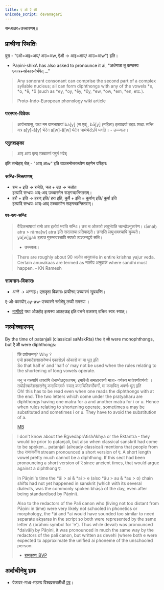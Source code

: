 ```yaml
---
title: ए ओ ऐ औ
unicode_script: devanagari
---
```


सन्ध्यक्षर+उच्चारणम्॥ 

## प्राचीना स्थितिः
पुरा - "एओ=अइ=अय्/ अउ=अw, ऐऔ → आइ=आय्/ आउ=आw") इति।  
- Paṇini-shixA has also asked to pronounce it ai, "अर्धमात्रा तु कण्ठस्य एकार+ओकारयोर्भवेत् ..."

> Any sonorant consonant can comprise the second part of a complex syllable nucleus; all can form diphthongs with any of the vowels *e, *o, *ē, *ō (such as *ey, *oy, *ēy, *ōy, *ew, *ow, *em, *en, etc.). 
> 
> Proto-Indo-European phonology wiki article

### परस्पर-विवेकः
> आर्यभाषासु, यथा मम ग्रामभाषायां ba[y] (स एव), bā[y] (महिला) इत्यादयो बहवः शब्दाः सन्ति यत्र a[y]-ā[y] भेदेन a[w]-ā[w] भेदेन चार्थभेदोऽपि भवति। - उज्ज्वलः। 

### प्लुतशङ्का 
> आइ आउ इत्य् उच्चारणं प्लुतं भवेद् 

इति सन्देहश् चेत् - "आय् आw" इति व्यञ्जनोत्तररूपेण ग्रहणेन परिहारः

### सन्धि-निरूपणम्

- राम + इति → रामेति, चल + उत → चलोत  
  इत्यादि सन्धयः अय्-अव् उच्चारणेन सङ्गच्छन्तितराम्। 
- हरौ + इति → हराव् इति/ हरा इति, कुर्वै + इति = कुर्वाय् इति/ कुर्वा इति  
  इत्यादि सन्धयः आय्-आव् उच्चारणेन सङ्गच्छन्तितराम्।

#### पर-रूप-सन्धिः
> वैदिकभाषायां रामो अत्र इत्येवं भवति सन्धिः। तत्र च ओकारो लघुर्भवति च्छन्दोऽनुसारेण। rāmaḥ atra > rāma[w] atra इति सरलतया प्रतिपाद्यते। छन्दसि लघुभावश्चापि युज्यते। ya[w]gaḥ इत्यत्र गुरुभावश्चापि स्पष्टो व्यञ्जनद्वये सति।  
> - उज्ज्वलः। 

> There are roughly  about 90  अलोप अनुवाकंs in entire krishna yajur veda. Certain anuvakaas are termed as नालोप अनुवाकं where sandhi must happen. - KN Ramesh

### सामगान-विकाराः
- अग्ने → अग्नाइ।  एतादृशा विकाराः प्राचीनम् उच्चारणं सूचयन्ति। 

ए-ओ-कारयोर् ay-aw-उच्चारणे स्तोभेषु लघ्वी समस्या । 

- [मार्गीयवे](/vedAH_sAma/paravastu-saama/devaH/indraH/mArgIyavam/) यथा औउहोइ इत्यस्य आउहऊइ इति वचने उकारय् उचितः स्वरः स्यात्। 

## नव्योच्चारणम्
By the time of patanjali (classical saMskRta) the ए ओ were monophthongs, but ऐ औ were diphthongs:

> किं प्रयोजनम्? Why ?  
> एचो ह्रस्वादेशशासनेष्वर्ध एकारोऽर्व ओकारो वा मा भूत् इति  
So that half e' and 'half o' may not be used when the rules relating to the shortening of long vowels operate.
>
> ननु च यस्यापि तपराणि तेनाप्येतद्वक्तव्यम्; इमावैचौ समाहारवर्णौ मात्रा- वर्णस्य मात्रेवर्णोवर्णयोः । तयोर्हस्वादेशशासनेषु कदाचिदवर्णः स्यात् कदाचिदिवर्णोवर्णो, मा कदाचित् अवर्णः भूत् इति  
Oh! this has to be read even when one reads the diphthongs with at the end. The two letters which come under the pratyaharu are diphthongs having one matra for a and another matra for i or u. Hence when rules relating to shortening operate, sometimes a may be substituted and sometimes i or u. They have to avoid the substitution of a.
> 
> [MB](https://archive.org/stream/LecturesOnPatanjalisVyakaranaMahabhashya1/LecturesMahabhasya#page/n189/mode/2up)

> I don't know about the RgvedaprAtishAkhya or the Rktantra - they would be prior to patanjali, but also when classical sanskrit had come to be spoken... patanjali (already classical) mentions that people from the राणायणीय stream pronounced a short version of ए. A short length vowel pretty much cannot be a diphthong. If this sect had been pronouncing a short version of ए since ancient times, that would argue against a diphthong ए.
>
> In Pāṇini's time the *āi > ai & *ai > e (also *āu > au & *au > o) chain shifts had not yet happened in sanskrit (which with its several dialects, was the commonly spoken bhāṣā of the day, even after being standardised by Pāṇini). 
> 
> Also to the redactors of the Pali canon who (living not too distant from Pāṇini in time) were very likely not schooled in phonetics or morphology, the *āi and *ai would have sounded too similar to need separate akṣaras in the script so both were represented by the same letter 𑀏 (brāhmī symbol for 'e'). Thus while devaiḥ was pronounced *daivāiḥ by Pāṇini, it was pronounced in much the same way by the redactors of the pali canon, but written as devehi (where both e were expected to approximate the unified ai phoneme of the unschooled person.  
> - [रामकृष्णः BVP](https://groups.google.com/d/msg/bvparishat/lcEX598u_Jc/iYkcS4aeAQAJ)


## अर्वाचीनेषु भ्रमः
- पेजावर-माध्व-मठस्य विश्वप्रसन्नतीर्थो [ऽत्र](https://www.youtube.com/watch?v=CfmxMxgLHPI)।